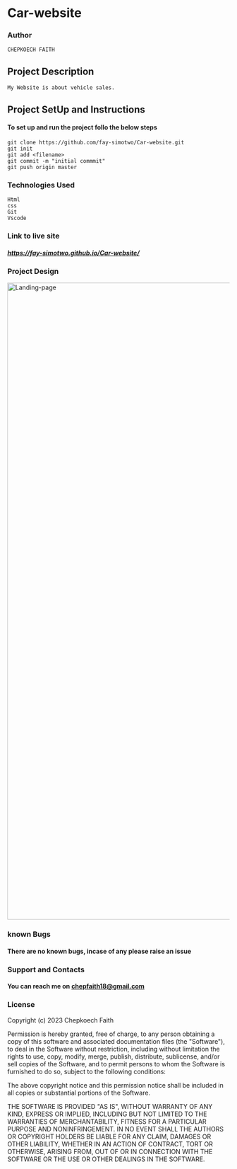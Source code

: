 # Car-website
### Author 
``` 
CHEPKOECH FAITH

```
## Project Description
```
My Website is about vehicle sales.
```

## Project SetUp and Instructions
#### To set up and run the project follo the below steps

```
git clone https://github.com/fay-simotwo/Car-website.git
git init
git add <filename>
git commit -m "initial commmit"
git push origin master

```
### Technologies Used
```
Html
css
Git 
Vscode

```

### Link to live site
##### https://fay-simotwo.github.io/Car-website/

### Project Design
<img width="1440" alt="Landing-page" src="https://github.com/fay-simotwo/Car-website/assets/117070967/4c0b6810-675d-4a00-ad04-28d1413049d9">

### known Bugs
#### There are no known bugs, incase of any please raise an issue

### Support and Contacts

#### You can reach me on chepfaith18@gmail.com
### License

Copyright (c) 2023 Chepkoech Faith

Permission is hereby granted, free of charge, to any person obtaining a copy
of this software and associated documentation files (the "Software"), to deal
in the Software without restriction, including without limitation the rights
to use, copy, modify, merge, publish, distribute, sublicense, and/or sell
copies of the Software, and to permit persons to whom the Software is
furnished to do so, subject to the following conditions:

The above copyright notice and this permission notice shall be included in all
copies or substantial portions of the Software.

THE SOFTWARE IS PROVIDED "AS IS", WITHOUT WARRANTY OF ANY KIND, EXPRESS OR
IMPLIED, INCLUDING BUT NOT LIMITED TO THE WARRANTIES OF MERCHANTABILITY,
FITNESS FOR A PARTICULAR PURPOSE AND NONINFRINGEMENT. IN NO EVENT SHALL THE
AUTHORS OR COPYRIGHT HOLDERS BE LIABLE FOR ANY CLAIM, DAMAGES OR OTHER
LIABILITY, WHETHER IN AN ACTION OF CONTRACT, TORT OR OTHERWISE, ARISING FROM,
OUT OF OR IN CONNECTION WITH THE SOFTWARE OR THE USE OR OTHER DEALINGS IN THE
SOFTWARE.